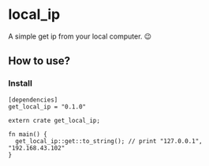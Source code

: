 # local_ip

A simple get ip from your local computer. 😉

## How to use?

### Install

```
[dependencies]
get_local_ip = "0.1.0"
```

```
extern crate get_local_ip;

fn main() {
  get_local_ip::get::to_string(); // print "127.0.0.1", "192.168.43.102"
}
```
